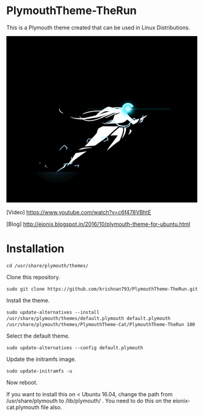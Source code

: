 # PlymouthTheme-TheRun
This is a Plymouth theme created that can be used in Linux Distributions.

[![Video](https://github.com/krishnan793/PlymouthTheme-TheRun/blob/master/images/PlymouthTheme-TheRun.gif?raw=true)](https://www.youtube.com/watch?v=c6f478VBhtE)


[Video] https://www.youtube.com/watch?v=c6f478VBhtE

[Blog] http://eionix.blogspot.in/2016/10/plymouth-theme-for-ubuntu.html

# Installation

    cd /usr/share/plymouth/themes/

Clone this repository.

    sudo git clone https://github.com/krishnan793/PlymouthTheme-TheRun.git
    
Install the theme.

    sudo update-alternatives --install /usr/share/plymouth/themes/default.plymouth default.plymouth /usr/share/plymouth/themes/PlymouthTheme-Cat/PlymouthTheme-TheRun 100

Select the default theme.

    sudo update-alternatives --config default.plymouth

Update the initramfs image.

    sudo update-initramfs -u

Now reboot.

If you want to install this on < Ubuntu 16.04, change the path from /usr/share/plymouth to /lib/plymouth/ . You need to do this on the eionix-cat.plymouth file also.
